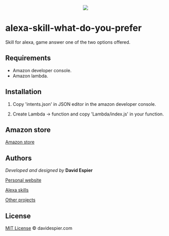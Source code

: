 <p align="center">
  <img src="https://i.postimg.cc/FFSzX5GV/51t-MVNb-KYZL.png">
</p>


# alexa-skill-what-do-you-prefer

Skill for alexa, game answer one of the two options offered.

## Requirements

- Amazon developer console.
- Amazon lambda.

## Installation

1. Copy 'intents.json' in JSON editor in the amazon developer console.

2. Create Lambda -> function and copy 'Lambda/index.js' in your function.


## Amazon store

[Amazon store](https://www.amazon.es/dp/B088HCZ8VC/)


## Authors

 *Developed and designed by*  **David Espier**


[Personal website](https://davidespier.com)

[Alexa skills](https://www.amazon.es/s?k=davidespier&i=alexa-skills)
        
[Other projects](https://github.com/davidespier?tab=repositories)


## License


[MIT License](https://choosealicense.com/licenses/mit/) © davidespier.com
